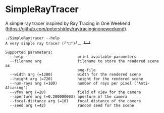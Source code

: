 # SimpleRayTracer 

A simple ray tracer inspired by Ray Tracing in One Weekend (https://github.com/petershirley/raytracinginoneweekend).


```
./SimpleRaytracer --help
A very simple ray tracer (╯°□°)╯︵ ┻━┻

Supported parameters:
  --help                        print available parameters
  --filename arg                filename to store the rendered scene as
                                png-file
  --width arg (=1280)           width for the rendered scene
  --height arg (=720)           height for the rendered scene
  --num-rays arg (=100)         number of rays per pixel ('Anti-Aliasing')
  --vfov arg (=20)              field of view for the camera
  --aperture arg (=0.200000003) aperture of the camera
  --focal-distance arg (=10)    focal distance of the camera
  --seed arg (=42)              random seed for the scene
```
